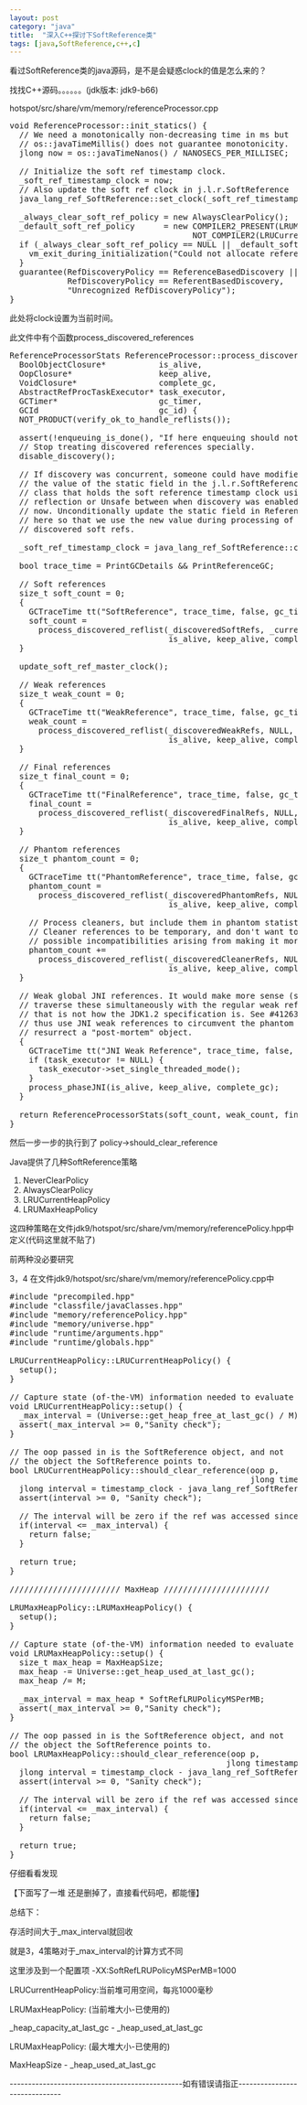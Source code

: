 ```yaml
---
layout: post
category: "java"
title:  "深入C++探讨下SoftReference类"
tags: [java,SoftReference,c++,c]
---
```


看过SoftReference类的java源码，是不是会疑惑clock的值是怎么来的？

找找C++源码。。。。。。(jdk版本: jdk9-b66)

hotspot/src/share/vm/memory/referenceProcessor.cpp

<pre class="prettyPrint">
void ReferenceProcessor::init_statics() {
  // We need a monotonically non-decreasing time in ms but
  // os::javaTimeMillis() does not guarantee monotonicity.
  jlong now = os::javaTimeNanos() / NANOSECS_PER_MILLISEC;

  // Initialize the soft ref timestamp clock.
  _soft_ref_timestamp_clock = now;
  // Also update the soft ref clock in j.l.r.SoftReference
  java_lang_ref_SoftReference::set_clock(_soft_ref_timestamp_clock);

  _always_clear_soft_ref_policy = new AlwaysClearPolicy();
  _default_soft_ref_policy      = new COMPILER2_PRESENT(LRUMaxHeapPolicy())
                                      NOT_COMPILER2(LRUCurrentHeapPolicy());
  if (_always_clear_soft_ref_policy == NULL || _default_soft_ref_policy == NULL) {
    vm_exit_during_initialization("Could not allocate reference policy object");
  }
  guarantee(RefDiscoveryPolicy == ReferenceBasedDiscovery ||
            RefDiscoveryPolicy == ReferentBasedDiscovery,
            "Unrecognized RefDiscoveryPolicy");
}
</pre>

此处将clock设置为当前时间。

此文件中有个函数process\_discovered\_references

<pre class="prettyPrint">
ReferenceProcessorStats ReferenceProcessor::process_discovered_references(
  BoolObjectClosure*           is_alive,
  OopClosure*                  keep_alive,
  VoidClosure*                 complete_gc,
  AbstractRefProcTaskExecutor* task_executor,
  GCTimer*                     gc_timer,
  GCId                         gc_id) {
  NOT_PRODUCT(verify_ok_to_handle_reflists());

  assert(!enqueuing_is_done(), "If here enqueuing should not be complete");
  // Stop treating discovered references specially.
  disable_discovery();

  // If discovery was concurrent, someone could have modified
  // the value of the static field in the j.l.r.SoftReference
  // class that holds the soft reference timestamp clock using
  // reflection or Unsafe between when discovery was enabled and
  // now. Unconditionally update the static field in ReferenceProcessor
  // here so that we use the new value during processing of the
  // discovered soft refs.

  _soft_ref_timestamp_clock = java_lang_ref_SoftReference::clock();

  bool trace_time = PrintGCDetails && PrintReferenceGC;

  // Soft references
  size_t soft_count = 0;
  {
    GCTraceTime tt("SoftReference", trace_time, false, gc_timer, gc_id);
    soft_count =
      process_discovered_reflist(_discoveredSoftRefs, _current_soft_ref_policy, true,
                                 is_alive, keep_alive, complete_gc, task_executor);
  }

  update_soft_ref_master_clock();

  // Weak references
  size_t weak_count = 0;
  {
    GCTraceTime tt("WeakReference", trace_time, false, gc_timer, gc_id);
    weak_count =
      process_discovered_reflist(_discoveredWeakRefs, NULL, true,
                                 is_alive, keep_alive, complete_gc, task_executor);
  }

  // Final references
  size_t final_count = 0;
  {
    GCTraceTime tt("FinalReference", trace_time, false, gc_timer, gc_id);
    final_count =
      process_discovered_reflist(_discoveredFinalRefs, NULL, false,
                                 is_alive, keep_alive, complete_gc, task_executor);
  }

  // Phantom references
  size_t phantom_count = 0;
  {
    GCTraceTime tt("PhantomReference", trace_time, false, gc_timer, gc_id);
    phantom_count =
      process_discovered_reflist(_discoveredPhantomRefs, NULL, false,
                                 is_alive, keep_alive, complete_gc, task_executor);

    // Process cleaners, but include them in phantom statistics.  We expect
    // Cleaner references to be temporary, and don't want to deal with
    // possible incompatibilities arising from making it more visible.
    phantom_count +=
      process_discovered_reflist(_discoveredCleanerRefs, NULL, true,
                                 is_alive, keep_alive, complete_gc, task_executor);
  }

  // Weak global JNI references. It would make more sense (semantically) to
  // traverse these simultaneously with the regular weak references above, but
  // that is not how the JDK1.2 specification is. See #4126360. Native code can
  // thus use JNI weak references to circumvent the phantom references and
  // resurrect a "post-mortem" object.
  {
    GCTraceTime tt("JNI Weak Reference", trace_time, false, gc_timer, gc_id);
    if (task_executor != NULL) {
      task_executor->set_single_threaded_mode();
    }
    process_phaseJNI(is_alive, keep_alive, complete_gc);
  }

  return ReferenceProcessorStats(soft_count, weak_count, final_count, phantom_count);
}
</pre>


然后一步一步的执行到了 policy->should\_clear\_reference

Java提供了几种SoftReference策略

1. NeverClearPolicy
2. AlwaysClearPolicy
3. LRUCurrentHeapPolicy
4. LRUMaxHeapPolicy

这四种策略在文件jdk9/hotspot/src/share/vm/memory/referencePolicy.hpp中定义(代码这里就不贴了)

前两种没必要研究

3，4 在文件jdk9/hotspot/src/share/vm/memory/referencePolicy.cpp中

<pre class="prettyPrint">
#include "precompiled.hpp"
#include "classfile/javaClasses.hpp"
#include "memory/referencePolicy.hpp"
#include "memory/universe.hpp"
#include "runtime/arguments.hpp"
#include "runtime/globals.hpp"

LRUCurrentHeapPolicy::LRUCurrentHeapPolicy() {
  setup();
}

// Capture state (of-the-VM) information needed to evaluate the policy
void LRUCurrentHeapPolicy::setup() {
  _max_interval = (Universe::get_heap_free_at_last_gc() / M) * SoftRefLRUPolicyMSPerMB;
  assert(_max_interval >= 0,"Sanity check");
}

// The oop passed in is the SoftReference object, and not
// the object the SoftReference points to.
bool LRUCurrentHeapPolicy::should_clear_reference(oop p,
                                                  jlong timestamp_clock) {
  jlong interval = timestamp_clock - java_lang_ref_SoftReference::timestamp(p);
  assert(interval >= 0, "Sanity check");

  // The interval will be zero if the ref was accessed since the last scavenge/gc.
  if(interval <= _max_interval) {
    return false;
  }

  return true;
}

/////////////////////// MaxHeap //////////////////////

LRUMaxHeapPolicy::LRUMaxHeapPolicy() {
  setup();
}

// Capture state (of-the-VM) information needed to evaluate the policy
void LRUMaxHeapPolicy::setup() {
  size_t max_heap = MaxHeapSize;
  max_heap -= Universe::get_heap_used_at_last_gc();
  max_heap /= M;

  _max_interval = max_heap * SoftRefLRUPolicyMSPerMB;
  assert(_max_interval >= 0,"Sanity check");
}

// The oop passed in is the SoftReference object, and not
// the object the SoftReference points to.
bool LRUMaxHeapPolicy::should_clear_reference(oop p,
                                             jlong timestamp_clock) {
  jlong interval = timestamp_clock - java_lang_ref_SoftReference::timestamp(p);
  assert(interval >= 0, "Sanity check");

  // The interval will be zero if the ref was accessed since the last scavenge/gc.
  if(interval <= _max_interval) {
    return false;
  }

  return true;
}
</pre>

仔细看看发现

【下面写了一堆 还是删掉了，直接看代码吧，都能懂】

总结下：

存活时间大于\_max\_interval就回收

就是3，4策略对于\_max\_interval的计算方式不同

这里涉及到一个配置项 -XX:SoftRefLRUPolicyMSPerMB=1000

LRUCurrentHeapPolicy:当前堆可用空间，每兆1000毫秒

LRUMaxHeapPolicy: (当前堆大小-已使用的)

\_heap\_capacity\_at\_last\_gc - \_heap\_used\_at\_last\_gc

LRUMaxHeapPolicy: (最大堆大小-已使用的)

MaxHeapSize - \_heap\_used\_at\_last\_gc

\-\-\-\-\-\-\-\-\-\-\-\-\-\-\-\-\-\-\-\-\-\-\-\-\-\-\-\-\-\-\-\-\-\-\-\-\-\-\-\-\-\-\-\-\-\-\-如有错误请指正\-\-\-\-\-\-\-\-\-\-\-\-\-\-\-\-\-\-\-\-\-\-\-\-\-\-\-\-\-\-